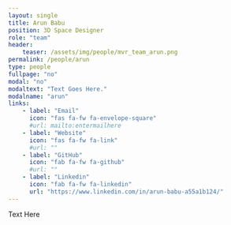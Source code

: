 ```yaml
---
layout: single
title: Arun Babu
position: 3D Space Designer
role: "team"
header:
    teaser: /assets/img/people/mvr_team_arun.png
permalink: /people/arun
type: people
fullpage: "no"
modal: "no"
modaltext: "Text Goes Here."
modalname: "arun"
links:
    - label: "Email"
      icon: "fas fa-fw fa-envelope-square"
      #url: mailto:entermailhere
    - label: "Website"
      icon: "fas fa-fw fa-link"
      #url: ""
    - label: "GitHub"
      icon: "fab fa-fw fa-github"
      #url: ""
    - label: "Linkedin"
      icon: "fab fa-fw fa-linkedin"
      url: "https://www.linkedin.com/in/arun-babu-a55a1b124/"
---
```


Text Here


